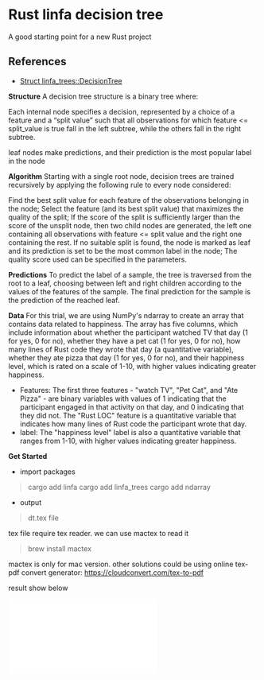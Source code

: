 # Rust linfa decision tree
A good starting point for a new Rust project

## References

* [Struct linfa_trees::DecisionTree](https://docs.rs/linfa-trees/latest/linfa_trees/struct.DecisionTree.html)

**Structure**
A decision tree structure is a binary tree where:

Each internal node specifies a decision, represented by a choice of a feature and a “split value” such that all observations for which feature <= split_value is true fall in the left subtree, while the others fall in the right subtree.

leaf nodes make predictions, and their prediction is the most popular label in the node

**Algorithm**
Starting with a single root node, decision trees are trained recursively by applying the following rule to every node considered:

Find the best split value for each feature of the observations belonging in the node;
Select the feature (and its best split value) that maximizes the quality of the split;
If the score of the split is sufficiently larger than the score of the unsplit node, then two child nodes are generated, the left one containing all observations with feature <= split value and the right one containing the rest.
If no suitable split is found, the node is marked as leaf and its prediction is set to be the most common label in the node;
The quality score used can be specified in the parameters.

**Predictions**
To predict the label of a sample, the tree is traversed from the root to a leaf, choosing between left and right children according to the values of the features of the sample. The final prediction for the sample is the prediction of the reached leaf.

**Data**
For this trial, we are using NumPy's ndarray to create an array that contains data related to happiness. The array has five columns, which include information about whether the participant watched TV that day (1 for yes, 0 for no), whether they have a pet cat (1 for yes, 0 for no), how many lines of Rust code they wrote that day (a quantitative variable), whether they ate pizza that day (1 for yes, 0 for no), and their happiness level, which is rated on a scale of 1-10, with higher values indicating greater happiness.

* Features:
The first three features - "watch TV", "Pet Cat", and "Ate Pizza" - are binary variables with values of 1 indicating that the participant engaged in that activity on that day, and 0 indicating that they did not. The "Rust LOC" feature is a quantitative variable that indicates how many lines of Rust code the participant wrote that day. 
* label:
The "happiness level" label is also a quantitative variable that ranges from 1-10, with higher values indicating greater happiness.

**Get Started**

* import packages

> cargo add linfa
> cargo add linfa_trees 
> cargo add ndarray 

* output
> dt.tex file

tex file require tex reader. we can use mactex to read it 
> brew install mactex

mactex is only for mac version. 
other solutions could be using online tex-pdf convert generator: https://cloudconvert.com/tex-to-pdf

result show below 

![decision_tree](/workspaces/Rust_decision_tree/linfa_test/dt.pdf)